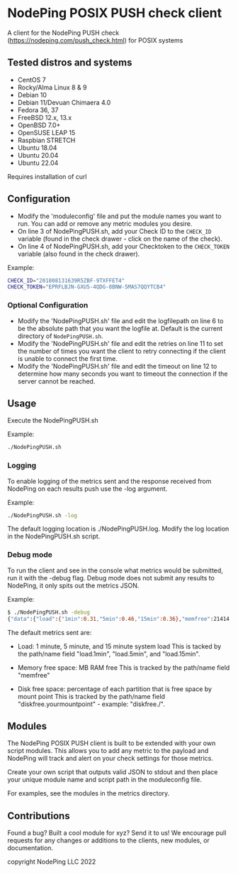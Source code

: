 # NodePing POSIX PUSH check client

A client for the NodePing PUSH check (<https://nodeping.com/push_check.html>) for POSIX systems

## Tested distros and systems

- CentOS 7
- Rocky/Alma Linux 8 & 9
- Debian 10
- Debian 11/Devuan Chimaera 4.0
- Fedora 36, 37
- FreeBSD 12.x, 13.x
- OpenBSD 7.0+
- OpenSUSE LEAP 15
- Raspbian STRETCH
- Ubuntu 18.04
- Ubuntu 20.04
- Ubuntu 22.04

Requires installation of curl

## Configuration

* Modify the 'moduleconfig' file and put the module names you want to run. You can add or remove any metric modules you desire.
* On line 3 of NodePingPUSH.sh, add your Check ID to the `CHECK_ID` variable (found in the check drawer - click on the name of the check).
* On line 4 of NodePingPUSH.sh, add your Checktoken to the `CHECK_TOKEN` variable (also found in the check drawer).

Example:

```sh
CHECK_ID="201808131639R5ZBF-9TXFFET4"
CHECK_TOKEN="EPRFLBJN-GXU5-4QDG-8BNW-5MAS7QQYTCB4"
```

### Optional Configuration

* Modify the 'NodePingPUSH.sh' file and edit the logfilepath on line 6 to be the absolute path that you want the logfile at. Default is the current directory of `NodePingPUSH.sh`.
* Modify the 'NodePingPUSH.sh' file and edit the retries on line 11 to set the number of times you want the client to retry connecting if the client is unable to connect the first time.
* Modify the 'NodePingPUSH.sh' file and edit the timeout on line 12 to determine how many seconds you want to timeout the connection if the server cannot be reached.

## Usage

Execute the NodePingPUSH.sh

Example:

```sh
./NodePingPUSH.sh
```

### Logging

To enable logging of the metrics sent and the response received from NodePing on each results push use the -log argument.

Example:

```sh
./NodePingPUSH.sh -log
```

The default logging location is ./NodePingPUSH.log.  Modify the log location in the NodePingPUSH.sh script.

### Debug mode

To run the client and see in the console what metrics would be submitted, run it with the -debug flag. Debug mode does not submit any results to NodePing, it only spits out the metrics JSON.

Example:

```sh
$ ./NodePingPUSH.sh -debug
{"data":{"load":{"1min":0.31,"5min":0.46,"15min":0.36},"memfree":21414,"diskfree":{ "/":0.95}}}
```

The default metrics sent are:

- Load: 1 minute, 5 minute, and 15 minute system load
This is tacked by the path/name field "load.1min", "load.5min", and "load.15min".

- Memory free space: MB RAM free
This is tracked by the path/name field "memfree"

- Disk free space: percentage of each partition that is free space by mount point
This is tracked by the path/name field "diskfree.yourmountpoint" - example: "diskfree./".

## Modules

The NodePing POSIX PUSH client is built to be extended with your own script modules. This allows you to add any metric to the payload and NodePing will track and alert on your check settings for those metrics.

Create your own script that outputs valid JSON to stdout and then place your unique module name and script path in the moduleconfig file.

For examples, see the modules in the metrics directory.

## Contributions

Found a bug? Built a cool module for xyz? Send it to us!
We encourage pull requests for any changes or additions to the clients, new modules, or documentation.

copyright NodePing LLC 2022
